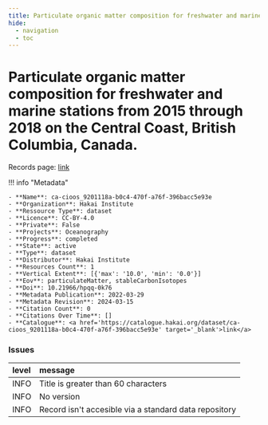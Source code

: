 ```yaml
---
title: Particulate organic matter composition for freshwater and marine stations from 2015 through 2018 on the Central Coast, British Columbia, Canada.
hide:
  - navigation
  - toc
---
```


# Particulate organic matter composition for freshwater and marine stations from 2015 through 2018 on the Central Coast, British Columbia, Canada.

Records page: <a href='https://catalogue.hakai.org/dataset/ca-cioos_9201118a-b0c4-470f-a76f-396bacc5e93e' target='_blank'>link</a>

<div id='map'></div>

!!! info "Metadata"
    
    - **Name**: ca-cioos_9201118a-b0c4-470f-a76f-396bacc5e93e 
    - **Organization**: Hakai Institute 
    - **Ressource Type**: dataset 
    - **Licence**: CC-BY-4.0 
    - **Private**: False 
    - **Projects**: Oceanography 
    - **Progress**: completed 
    - **State**: active 
    - **Type**: dataset 
    - **Distributor**: Hakai Institute 
    - **Resources Count**: 1 
    - **Vertical Extent**: [{'max': '10.0', 'min': '0.0'}] 
    - **Eov**: particulateMatter, stableCarbonIsotopes 
    - **Doi**: 10.21966/hpqq-0k76 
    - **Metadata Publication**: 2022-03-29 
    - **Metadata Revision**: 2024-03-15 
    - **Citation Count**: 0 
    - **Citations Over Time**: [] 
    - **Catalogue**: <a href='https://catalogue.hakai.org/dataset/ca-cioos_9201118a-b0c4-470f-a76f-396bacc5e93e' target='_blank'>link</a> 

### Issues

| level   | message                                               |
|:--------|:------------------------------------------------------|
| INFO    | Title is greater than 60 characters                   |
| INFO    | No version                                            |
| INFO    | Record isn't accesible via a standard data repository |

<script>
   document.addEventListener("DOMContentLoaded", function() {
    var map = L.map('map').setView([51.505, -125.09], 5);
    L.tileLayer('https://tile.openstreetmap.org/{z}/{x}/{y}.png', {
        maxZoom: 19,
        attribution: '&copy; <a href="http://www.openstreetmap.org/copyright">OpenStreetMap</a>'
    }).addTo(map);
    var geojsonFeature = {
        "type": "Feature",
        "properties": {
            "name" : "Particulate organic matter composition for freshwater and marine stations from 2015 through 2018 on the Central Coast, British Columbia, Canada."
        },
        "geometry": {'type': 'Polygon', 'coordinates': [[[-128.3, 51.27], [-126.6, 51.27], [-126.6, 51.93], [-128.3, 51.93], [-128.3, 51.27]]]}
    }
    L.geoJSON(geojsonFeature).addTo(map);
   })
</script>